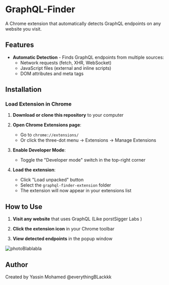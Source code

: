 # GraphQL-Finder

A Chrome extension that automatically detects GraphQL endpoints on any website you visit.

## Features

- **Automatic Detection** - Finds GraphQL endpoints from multiple sources:
  - Network requests (fetch, XHR, WebSocket)
  - JavaScript files (external and inline scripts)
  - DOM attributes and meta tags


## Installation

### Load Extension in Chrome

1. **Download or clone this repository** to your computer

2. **Open Chrome Extensions page**:
   - Go to `chrome://extensions/`
   - Or click the three-dot menu → Extensions → Manage Extensions

3. **Enable Developer Mode**:
   - Toggle the "Developer mode" switch in the top-right corner

4. **Load the extension**:
   - Click "Load unpacked" button
   - Select the `graphql-finder-extension` folder
   - The extension will now appear in your extensions list

## How to Use

1. **Visit any website** that uses GraphQL (Like porstSigger Labs )

2. **Click the extension icon** in your Chrome toolbar

3. **View detected endpoints** in the popup window


![photoBlablabla](https://i.ibb.co/Nd510G6G/image.png)

## Author

Created by Yassin Mohamed 
@everythingBLackkk
